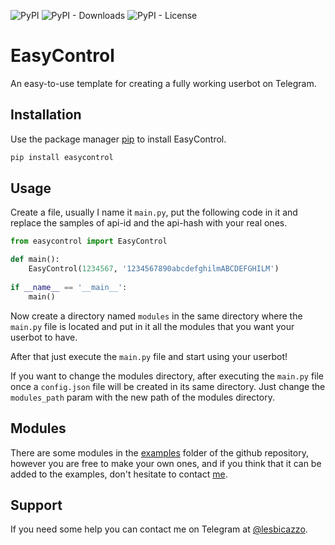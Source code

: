 ![PyPI](https://img.shields.io/pypi/v/easycontrol) ![PyPI - Downloads](https://img.shields.io/pypi/dw/easycontrol) ![PyPI - License](https://img.shields.io/pypi/l/easycontrol)
# EasyControl
An easy-to-use template for creating a fully working userbot on Telegram.

## Installation
Use the package manager [pip](https://pip.pypa.io/en/stable/) to install EasyControl.
```bash
pip install easycontrol
```

## Usage
Create a file, usually I name it ```main.py```, put the following code in it and replace the samples of api-id and the api-hash with your real ones.
```python
from easycontrol import EasyControl

def main():
    EasyControl(1234567, '1234567890abcdefghilmABCDEFGHILM')
    
if __name__ == '__main__':
    main()
```
Now create a directory named ```modules``` in the same directory where the ```main.py``` file is located and put in it all the modules that you want your userbot to have.

After that just execute the ```main.py``` file and start using your userbot!

If you want to change the modules directory, after executing the ```main.py``` file once a ```config.json``` file will be created in its same directory. Just change the ```modules_path``` param with the new path of the modules directory.

## Modules
There are some modules in the [examples](https://github.com/mattiabrandon/EasyControl/tree/master/examples) folder of the github repository, however you are free to make your own ones, and if you think that it can be added to the examples, don't hesitate to contact [me](https://t.me/lesbicazzo).

## Support
If you need some help you can contact me on Telegram at [@lesbicazzo](https://t.me/lesbicazzo).
